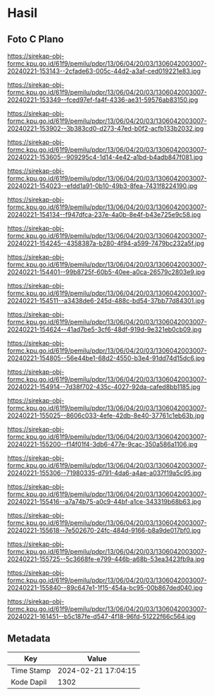 # Hasil

## Foto C Plano

https://sirekap-obj-formc.kpu.go.id/61f9/pemilu/pdpr/13/06/04/20/03/1306042003007-20240221-153143--2cfade63-005c-44d2-a3af-ced019221e83.jpg

https://sirekap-obj-formc.kpu.go.id/61f9/pemilu/pdpr/13/06/04/20/03/1306042003007-20240221-153349--fced97ef-fa4f-4336-ae31-59576ab83150.jpg

https://sirekap-obj-formc.kpu.go.id/61f9/pemilu/pdpr/13/06/04/20/03/1306042003007-20240221-153902--3b383cd0-d273-47ed-b0f2-acfb133b2032.jpg

https://sirekap-obj-formc.kpu.go.id/61f9/pemilu/pdpr/13/06/04/20/03/1306042003007-20240221-153605--909295c4-1d14-4e42-a1bd-b4adb847f081.jpg

https://sirekap-obj-formc.kpu.go.id/61f9/pemilu/pdpr/13/06/04/20/03/1306042003007-20240221-154023--efdd1a91-0b10-49b3-8fea-7431f8224190.jpg

https://sirekap-obj-formc.kpu.go.id/61f9/pemilu/pdpr/13/06/04/20/03/1306042003007-20240221-154134--f947dfca-237e-4a0b-8e4f-b43e725e9c58.jpg

https://sirekap-obj-formc.kpu.go.id/61f9/pemilu/pdpr/13/06/04/20/03/1306042003007-20240221-154245--4358387a-b280-4f94-a599-7479bc232a5f.jpg

https://sirekap-obj-formc.kpu.go.id/61f9/pemilu/pdpr/13/06/04/20/03/1306042003007-20240221-154401--99b8725f-60b5-40ee-a0ca-26579c2803e9.jpg

https://sirekap-obj-formc.kpu.go.id/61f9/pemilu/pdpr/13/06/04/20/03/1306042003007-20240221-154511--a3438de6-245d-488c-bd54-37bb77d84301.jpg

https://sirekap-obj-formc.kpu.go.id/61f9/pemilu/pdpr/13/06/04/20/03/1306042003007-20240221-154624--41ad7be5-3cf6-48df-919d-9e321eb0cb09.jpg

https://sirekap-obj-formc.kpu.go.id/61f9/pemilu/pdpr/13/06/04/20/03/1306042003007-20240221-154805--56e44be1-68d2-4550-b3e4-91dd74d15dc6.jpg

https://sirekap-obj-formc.kpu.go.id/61f9/pemilu/pdpr/13/06/04/20/03/1306042003007-20240221-154914--7d38f702-435c-4027-92da-cafed8bb1185.jpg

https://sirekap-obj-formc.kpu.go.id/61f9/pemilu/pdpr/13/06/04/20/03/1306042003007-20240221-155025--8606c033-4efe-42db-8e40-37761c1eb63b.jpg

https://sirekap-obj-formc.kpu.go.id/61f9/pemilu/pdpr/13/06/04/20/03/1306042003007-20240221-155200--f14f01f4-3db6-477e-9cac-350a586a1106.jpg

https://sirekap-obj-formc.kpu.go.id/61f9/pemilu/pdpr/13/06/04/20/03/1306042003007-20240221-155306--71980335-d791-4da6-a4ae-a037f19a5c95.jpg

https://sirekap-obj-formc.kpu.go.id/61f9/pemilu/pdpr/13/06/04/20/03/1306042003007-20240221-155416--a7a74b75-a0c9-44bf-a1ce-343319b68b63.jpg

https://sirekap-obj-formc.kpu.go.id/61f9/pemilu/pdpr/13/06/04/20/03/1306042003007-20240221-155618--7e502670-24fc-484d-9166-b8a9de017bf0.jpg

https://sirekap-obj-formc.kpu.go.id/61f9/pemilu/pdpr/13/06/04/20/03/1306042003007-20240221-155725--5c3668fe-e799-446b-a68b-53ea3423fb9a.jpg

https://sirekap-obj-formc.kpu.go.id/61f9/pemilu/pdpr/13/06/04/20/03/1306042003007-20240221-155840--89c647e1-1f15-454a-bc95-00b867ded040.jpg

https://sirekap-obj-formc.kpu.go.id/61f9/pemilu/pdpr/13/06/04/20/03/1306042003007-20240221-161451--b5c187fe-d547-4f18-96fd-51222f66c564.jpg


## Metadata

| Key        | Value               |
| ---------- | ------------------- |
| Time Stamp | 2024-02-21 17:04:15 |
| Kode Dapil | 1302                |



